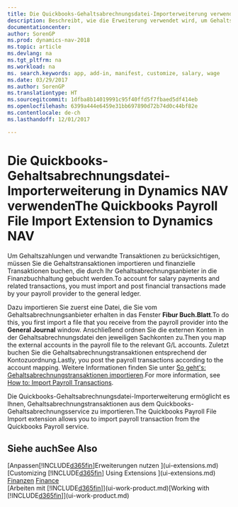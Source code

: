 ```yaml
---
title: Die Quickbooks-Gehaltsabrechnungsdatei-Importerweiterung verwenden
description: Beschreibt, wie die Erweiterung verwendet wird, um Gehalts- und Lohntransaktionen aus dem Quickbooks-Gehaltsabrechnungsdienst zu importieren.
documentationcenter: 
author: SorenGP
ms.prod: dynamics-nav-2018
ms.topic: article
ms.devlang: na
ms.tgt_pltfrm: na
ms.workload: na
ms. search.keywords: app, add-in, manifest, customize, salary, wage
ms.date: 03/29/2017
ms.author: SorenGP
ms.translationtype: HT
ms.sourcegitcommit: 1dfba8b14019991c95f40ffd5f7fbaed5df414eb
ms.openlocfilehash: 6399a444e6459e31bb697890d72b74d0c44bf82e
ms.contentlocale: de-ch
ms.lasthandoff: 12/01/2017

---
```

# <a name="the-quickbooks-payroll-file-import-extension-to-dynamics-nav"></a><span data-ttu-id="1da72-103">Die Quickbooks-Gehaltsabrechnungsdatei-Importerweiterung in Dynamics NAV verwenden</span><span class="sxs-lookup"><span data-stu-id="1da72-103">The Quickbooks Payroll File Import Extension to Dynamics NAV</span></span>
<span data-ttu-id="1da72-104">Um Gehaltszahlungen und verwandte Transaktionen zu berücksichtigen, müssen Sie die Gehaltstransaktionen importieren und finanzielle Transaktionen buchen, die durch Ihr Gehaltsabrechnungsanbieter in die Finanzbuchhaltung gebucht werden.</span><span class="sxs-lookup"><span data-stu-id="1da72-104">To account for salary payments and related transactions, you must import and post financial transactions made by your payroll provider to the general ledger.</span></span>

<span data-ttu-id="1da72-105">Dazu importieren Sie zuerst eine Datei, die Sie vom Gehaltsabrechnungsanbieter erhalten in das Fenster **Fibur Buch.Blatt**.</span><span class="sxs-lookup"><span data-stu-id="1da72-105">To do this, you first import a file that you receive from the payroll provider into the **General Journal** window.</span></span> <span data-ttu-id="1da72-106">Anschließend ordnen Sie die externen Konten in der Gehaltsabrechnungsdatei den jeweiligen Sachkonten zu.</span><span class="sxs-lookup"><span data-stu-id="1da72-106">Then you map the external accounts in the payroll file to the relevant G/L accounts.</span></span> <span data-ttu-id="1da72-107">Zuletzt buchen Sie die Gehaltsabrechnungstransaktionen entsprechend der Kontozuordnung.</span><span class="sxs-lookup"><span data-stu-id="1da72-107">Lastly, you post the payroll transactions according to the account mapping.</span></span> <span data-ttu-id="1da72-108">Weitere Informationen finden Sie unter [So geht's: Gehaltsabrechnungstransaktionen importieren](finance-how-import-payroll-transactions.md).</span><span class="sxs-lookup"><span data-stu-id="1da72-108">For more information, see [How to: Import Payroll Transactions](finance-how-import-payroll-transactions.md).</span></span>

<span data-ttu-id="1da72-109">Die Quickbooks-Gehaltsabrechnungsdatei-Importerweiterung ermöglicht es Ihnen, Gehaltsabrechnungstransaktionen aus dem Quickbooks-Gehaltsabrechnungsservice zu importieren.</span><span class="sxs-lookup"><span data-stu-id="1da72-109">The Quickbooks Payroll File Import extension allows you to import payroll transaction from the Quickbooks Payroll service.</span></span>

## <a name="see-also"></a><span data-ttu-id="1da72-110">Siehe auch</span><span class="sxs-lookup"><span data-stu-id="1da72-110">See Also</span></span>
<span data-ttu-id="1da72-111">[Anpassen[!INCLUDE[d365fin](includes/d365fin_md.md)]Erweiterungen nutzen ](ui-extensions.md)  </span><span class="sxs-lookup"><span data-stu-id="1da72-111">[Customizing [!INCLUDE[d365fin](includes/d365fin_md.md)] Using Extensions ](ui-extensions.md)  </span></span>  
<span data-ttu-id="1da72-112">[Finanzen](finance.md)  </span><span class="sxs-lookup"><span data-stu-id="1da72-112">[Finance](finance.md)  </span></span>  
<span data-ttu-id="1da72-113">[Arbeiten mit [!INCLUDE[d365fin](includes/d365fin_md.md)]](ui-work-product.md)</span><span class="sxs-lookup"><span data-stu-id="1da72-113">[Working with [!INCLUDE[d365fin](includes/d365fin_md.md)]](ui-work-product.md)</span></span>


